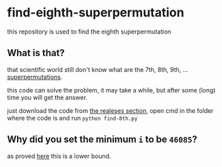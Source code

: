 # find-eighth-superpermutation
this repository is used to find the eighth superpermutation

## What is that?

that scientific world still don't know what are the 7th, 8th, 9th, ... [superpermutations](https://en.wikipedia.org/wiki/Superpermutation).

this code can solve the problem, it may take a while, but after some (long) time you will get the answer.

just download the code from [the realeses section](https://github.com/donno2048/find-eighth-superpermutation/releases), open cmd in the folder where the code is and run `python find-8th.py`

## Why did you set the minimum `i` to be `46085`?

as proved [here](https://oeis.org/A180632/a180632.pdf) this is a lower bound.
